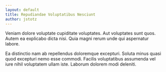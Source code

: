 ```yaml
---
layout: default
title: Repudiandae Voluptatibus Nesciunt
author: jstotz
---
```


Veniam dolore voluptate cupiditate voluptates. Aut voluptates sunt quos. Autem ea explicabo dicta nisi. Quia magni rerum unde qui aspernatur labore.

Ea distinctio nam ab repellendus doloremque excepturi. Soluta minus quasi quod excepturi nemo esse commodi. Facilis voluptatibus assumenda vel iure nihil voluptatem ullam iste. Laborum dolorem modi deleniti.
